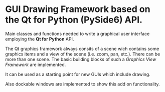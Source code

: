 # GUI Drawing Framework based on the Qt for Python (PySide6) API.

Main classes and functions needed to write a graphical user interface employing the **Qt for Python** API.

The Qt graphics framework always consits of a scene wich contains some graphics items and a view of the scene (i.e. zoom, pan, etc.). There can be more than one scene.
The basic building blocks of such a *Graphics View Framework* are implemented.

It can be used as a starting point for new GUIs which include drawing.

Also dockable windows are implemented to show this add on functionality.
